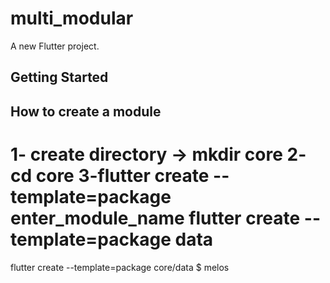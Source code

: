 # multi_modular

A new Flutter project.

## Getting Started

## How to create a module 

1- create directory 
-> mkdir core
2- cd core
3-flutter create --template=package enter_module_name
flutter create --template=package data
=================================

flutter create --template=package core/data
$ melos
